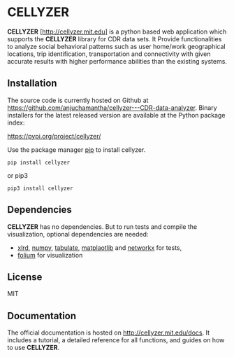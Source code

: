 # CELLYZER 

**CELLYZER** [http://cellyzer.mit.edu] is a python based web application which supports the **CELLYZER** library for CDR data sets. It Provide functionalities to analyze social behavioral patterns such as user home/work geographical locations, trip identification, transportation and connectivity with given accurate results with higher performance abilities than the existing systems.



## Installation

The source code is currently hosted on Github at https://github.com/anjuchamantha/cellyzer---CDR-data-analyzer. Binary installers for the latest released version are available at the Python package index:

https://pypi.org/project/cellyzer/

Use the package manager [pip](https://pip.pypa.io/en/stable/) to install cellyzer.

```
pip install cellyzer
```

or pip3

```
pip3 install cellyzer
```



## Dependencies

**CELLYZER** has no dependencies. But to run tests and compile the visualization, optional dependencies are needed:

- [xlrd](https://pypi.org/project/xlrd/), [numpy](http://www.numpy.org/), [tabulate](https://pypi.org/project/tabulate/), [matplaotlib](https://matplotlib.org) and [networkx](https://networkx.github.io/) for tests,
- [folium](https://python-visualization.github.io/folium/) for visualization



## License

MIT



## Documentation

The official documentation is hosted on http://cellyzer.mit.edu/docs. It includes a tutorial, a detailed reference for all functions, and guides on how to use **CELLYZER**. 

